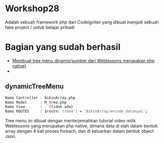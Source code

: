 # Workshop28
Adalah sebuah framework php dari Codeigniter yang dibuat menjadi sebuah fake project / untuk belajar pribadi

# Bagian yang sudah berhasil
- [Membuat tree menu dinamis(sumber dari Weblessons merupakan php native)](#dynamicTreeMenu)
-



## dynamicTreeMenu

```sh
Nama Controller : BikinArray.php
Nama Model      : M_tree.php
Nama View       : - (tidak ada)
Nama ROUTES     : $route['tree4'] = 'BikinArray/encode_datanya1';
```

Tree menu ini dibuat dengan menterjemahkan tutorial video milik Weblessons yang merupakan php native,
dimana data di olah dalam bentuk array dengan 4 kali proses foreach, dan di keluarkan dalam bentuk object Json.
